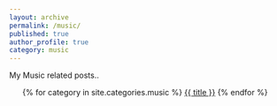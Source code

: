 ```yaml
---
layout: archive
permalink: /music/
published: true
author_profile: true
category: music
---
```


My Music related posts..
<ul>
{% for category in site.categories.music %}
  <a href="{{ post.url | relative_url }}" rel="permalink">{{ title }}</a>
{% endfor %}
</ul>
